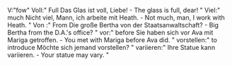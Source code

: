V:"fow"
Voll:"
Full
Das Glas ist voll, Liebe! - The glass is full, dear!
"
Viel:"
much
Nicht viel, Mann, ich arbeite mit Heath. - Not much, man, I work with Heath.
"
Von :"
From
Die große Bertha von der Staatsanwaltschaft? -  Big Bertha from the D.A.'s office?
"
vor:"
before
Sie haben sich vor Ava mit Mariga getroffen. - You met with Mariga before Ava did.
"
vorstellen:"
to introduce
Möchte sich jemand vorstellen?
"
variieren:"
Ihre Statue kann variieren. - Your statue may vary.
"